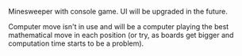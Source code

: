 Minesweeper with console game. UI will be upgraded in the future.

Computer move isn't in use and will be a computer playing the best mathematical move in each position (or try, as boards get bigger and computation time starts to be a problem).